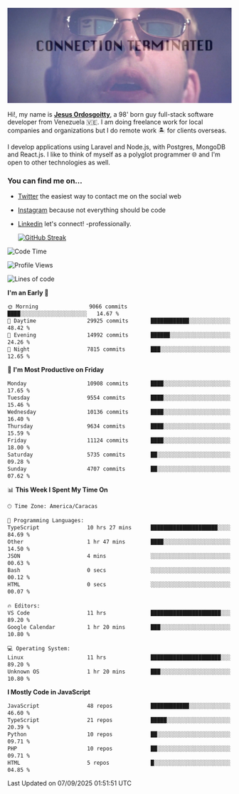 ![hackers movie reference](./disconnected.jpg)

Hi!, my name is [**Jesus Ordosgoitty**](https://jodaz.dev), a 98' born guy full-stack software developer from Venezuela 🇻🇪. I am doing freelance work for local companies and organizations but I do remote work 🏝️ for clients overseas. 

I develop applications using Laravel and Node.js, with Postgres, MongoDB and React.js. I like to think of myself as a polyglot programmer 🌐 and I'm open to other technologies as well.

### You can find me on...

- [Twitter](https://twitter.com/jodaz_) the easiest way to contact me on the social web
- [Instagram](https://instagram.com/jodaz_) because not everything should be code
- [Linkedin](https://linkedin.com/in/jodaz) let's connect! -professionally.


    [![GitHub Streak](https://streak-stats.demolab.com?user=jodaz&theme=tokyonight)](https://git.io/streak-stats)

<!--START_SECTION:waka-->
![Code Time](http://img.shields.io/badge/Code%20Time-11%2C328%20hrs%2047%20mins-blue)

![Profile Views](http://img.shields.io/badge/Profile%20Views-0-blue)

![Lines of code](https://img.shields.io/badge/From%20Hello%20World%20I%27ve%20Written-85.9%20million%20lines%20of%20code-blue)

**I'm an Early 🐤** 

```text
🌞 Morning                9066 commits        ████░░░░░░░░░░░░░░░░░░░░░   14.67 % 
🌆 Daytime                29925 commits       ████████████░░░░░░░░░░░░░   48.42 % 
🌃 Evening                14992 commits       ██████░░░░░░░░░░░░░░░░░░░   24.26 % 
🌙 Night                  7815 commits        ███░░░░░░░░░░░░░░░░░░░░░░   12.65 % 
```
📅 **I'm Most Productive on Friday** 

```text
Monday                   10908 commits       ████░░░░░░░░░░░░░░░░░░░░░   17.65 % 
Tuesday                  9554 commits        ████░░░░░░░░░░░░░░░░░░░░░   15.46 % 
Wednesday                10136 commits       ████░░░░░░░░░░░░░░░░░░░░░   16.40 % 
Thursday                 9634 commits        ████░░░░░░░░░░░░░░░░░░░░░   15.59 % 
Friday                   11124 commits       ████░░░░░░░░░░░░░░░░░░░░░   18.00 % 
Saturday                 5735 commits        ██░░░░░░░░░░░░░░░░░░░░░░░   09.28 % 
Sunday                   4707 commits        ██░░░░░░░░░░░░░░░░░░░░░░░   07.62 % 
```


📊 **This Week I Spent My Time On** 

```text
🕑︎ Time Zone: America/Caracas

💬 Programming Languages: 
TypeScript               10 hrs 27 mins      █████████████████████░░░░   84.69 % 
Other                    1 hr 47 mins        ████░░░░░░░░░░░░░░░░░░░░░   14.50 % 
JSON                     4 mins              ░░░░░░░░░░░░░░░░░░░░░░░░░   00.63 % 
Bash                     0 secs              ░░░░░░░░░░░░░░░░░░░░░░░░░   00.12 % 
HTML                     0 secs              ░░░░░░░░░░░░░░░░░░░░░░░░░   00.07 % 

🔥 Editors: 
VS Code                  11 hrs              ██████████████████████░░░   89.20 % 
Google Calendar          1 hr 20 mins        ███░░░░░░░░░░░░░░░░░░░░░░   10.80 % 

💻 Operating System: 
Linux                    11 hrs              ██████████████████████░░░   89.20 % 
Unknown OS               1 hr 20 mins        ███░░░░░░░░░░░░░░░░░░░░░░   10.80 % 
```

**I Mostly Code in JavaScript** 

```text
JavaScript               48 repos            ████████████░░░░░░░░░░░░░   46.60 % 
TypeScript               21 repos            █████░░░░░░░░░░░░░░░░░░░░   20.39 % 
Python                   10 repos            ██░░░░░░░░░░░░░░░░░░░░░░░   09.71 % 
PHP                      10 repos            ██░░░░░░░░░░░░░░░░░░░░░░░   09.71 % 
HTML                     5 repos             █░░░░░░░░░░░░░░░░░░░░░░░░   04.85 % 
```




 Last Updated on 07/09/2025 01:51:51 UTC
<!--END_SECTION:waka-->
